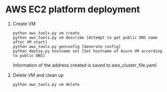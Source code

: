 # AWS EC2 platform deployment

1. Create VM
   ```
   python aws_tools.py vm create
   python aws_tools.py vm describe [Attempt to get public DNS name after VM start]
   python aws_tools.py genconfig [Generate config]
   python deploy.py hostname set [Set hostname of Azure VM according to public DNS]
   ```
   Information of the address created is saved to aws_cluster_file.yaml

2. Delete VM and clean up
   ```
   python aws_tools.py vm delete
   ```
